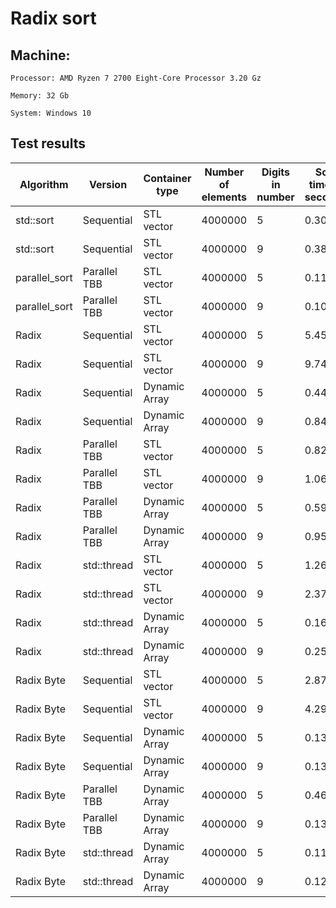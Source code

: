 # Radix sort


## Machine:

	Processor: AMD Ryzen 7 2700 Eight-Core Processor 3.20 Gz

	Memory: 32 Gb

	System: Windows 10


## Test results

| Algorithm | Version | Container type | Number of elements | Digits in number | Sort time in seconds |
| --- | --- | --- | --- | --- | --- |
| std::sort | Sequential | STL vector | 4000000 | 5 | 0.301 | 
| std::sort | Sequential | STL vector | 4000000 | 9 | 0.383 | 
| parallel_sort | Parallel TBB | STL vector | 4000000 | 5 | 0.117 | 
| parallel_sort | Parallel TBB | STL vector | 4000000 | 9 | 0.108 | 
| Radix | Sequential | STL vector | 4000000 | 5 | 5.451 | 
| Radix | Sequential | STL vector | 4000000 | 9 | 9.746 | 
| Radix | Sequential | Dynamic Array | 4000000 | 5 | 0.44 | 
| Radix | Sequential | Dynamic Array | 4000000 | 9 | 0.84 | 
| Radix | Parallel TBB | STL vector | 4000000 | 5 | 0.829 | 
| Radix | Parallel TBB | STL vector | 4000000 | 9 | 1.067 | 
| Radix | Parallel TBB | Dynamic Array | 4000000 | 5 | 0.593 | 
| Radix | Parallel TBB | Dynamic Array | 4000000 | 9 | 0.956 | 
| Radix | std::thread | STL vector | 4000000 | 5 | 1.261 | 
| Radix | std::thread | STL vector | 4000000 | 9 | 2.377 | 
| Radix | std::thread | Dynamic Array | 4000000 | 5 | 0.166 | 
| Radix | std::thread | Dynamic Array | 4000000 | 9 | 0.25 | 
| Radix Byte | Sequential | STL vector | 4000000 | 5 | 2.872 | 
| Radix Byte | Sequential | STL vector | 4000000 | 9 | 4.291 | 
| Radix Byte | Sequential | Dynamic Array | 4000000 | 5 | 0.136 | 
| Radix Byte | Sequential | Dynamic Array | 4000000 | 9 | 0.137 | 
| Radix Byte | Parallel TBB | Dynamic Array | 4000000 | 5 | 0.464 | 
| Radix Byte | Parallel TBB | Dynamic Array | 4000000 | 9 | 0.135 | 
| Radix Byte | std::thread | Dynamic Array | 4000000 | 5 | 0.117 | 
| Radix Byte | std::thread | Dynamic Array | 4000000 | 9 | 0.128 | 
